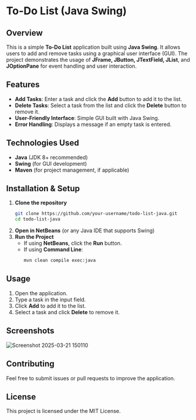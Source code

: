 # To-Do List (Java Swing)

## Overview
This is a simple **To-Do List** application built using **Java Swing**. It allows users to add and remove tasks using a graphical user interface (GUI). The project demonstrates the usage of **JFrame, JButton, JTextField, JList**, and **JOptionPane** for event handling and user interaction.

## Features
- **Add Tasks**: Enter a task and click the **Add** button to add it to the list.
- **Delete Tasks**: Select a task from the list and click the **Delete** button to remove it.
- **User-Friendly Interface**: Simple GUI built with Java Swing.
- **Error Handling**: Displays a message if an empty task is entered.

## Technologies Used
- **Java** (JDK 8+ recommended)
- **Swing** (for GUI development)
- **Maven** (for project management, if applicable)

## Installation & Setup
1. **Clone the repository**
   ```sh
   git clone https://github.com/your-username/todo-list-java.git
   cd todo-list-java
   ```
2. **Open in NetBeans** (or any Java IDE that supports Swing)
3. **Run the Project**
   - If using **NetBeans**, click the **Run** button.
   - If using **Command Line**:
     ```sh
     mvn clean compile exec:java
     ```

## Usage
1. Open the application.
2. Type a task in the input field.
3. Click **Add** to add it to the list.
4. Select a task and click **Delete** to remove it.

## Screenshots
![Screenshot 2025-03-21 150110](https://github.com/user-attachments/assets/b28a0276-332d-4c04-8527-7f79e13588ef)


## Contributing
Feel free to submit issues or pull requests to improve the application.

## License
This project is licensed under the MIT License.


